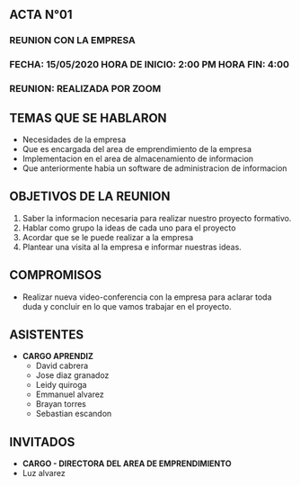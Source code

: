 ##		**ACTA N°01**

### REUNION CON LA EMPRESA

### FECHA: 15/05/2020  HORA DE INICIO: 2:00 PM  HORA FIN: 4:00

### REUNION: REALIZADA POR ZOOM 

## **TEMAS QUE SE HABLARON**

- Necesidades de la empresa
- Que es encargada del area de emprendimiento de la empresa
- Implementacion en el area de almacenamiento de informacion
- Que anteriormente habia un software de administracion de informacion 

## **OBJETIVOS DE LA REUNION**

1. Saber la informacion necesaria para realizar nuestro proyecto formativo.
2. Hablar como grupo la ideas de cada uno para el proyecto
2. Acordar que se le puede realizar a la empresa
4. Plantear una visita al la empresa e informar nuestras ideas.

## **COMPROMISOS**

- Realizar nueva video-conferencia con la empresa para aclarar toda duda y concluir en lo que vamos trabajar en el proyecto.

## **ASISTENTES**
- **CARGO APRENDIZ**
	- David cabrera
	- Jose diaz granadoz
	- Leidy quiroga
	- Emmanuel alvarez
	- Brayan torres
	- Sebastian escandon

## **INVITADOS**
- **CARGO - DIRECTORA DEL AREA DE EMPRENDIMIENTO**
- Luz alvarez